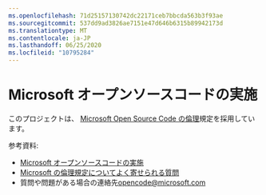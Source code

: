 ```yaml
---
ms.openlocfilehash: 71d25157130742dc22171ceb7bbcda563b3f93ae
ms.sourcegitcommit: 537dd9ad3826ae7151e47d646b6315b89942173d
ms.translationtype: MT
ms.contentlocale: ja-JP
ms.lasthandoff: 06/25/2020
ms.locfileid: "10795284"
---
```

# Microsoft オープンソースコードの実施

このプロジェクトは、 [Microsoft Open Source Code の倫理](https://opensource.microsoft.com/codeofconduct/)規定を採用しています。

参考資料:

- [Microsoft オープンソースコードの実施](https://opensource.microsoft.com/codeofconduct/)
- [Microsoft の倫理規定についてよく寄せられる質問](https://opensource.microsoft.com/codeofconduct/faq/)
- 質問や問題がある場合の連絡先[opencode@microsoft.com](mailto:opencode@microsoft.com)
